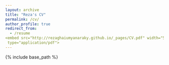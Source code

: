 ```yaml
---
layout: archive
title: "Reza's CV"
permalink: /cv/
author_profile: true
redirect_from:
  - /resume
<embed src="http://rezaghaiumyanaraky.github.io/_pages/CV.pdf" width="500" height="375" 
 type="application/pdf">
---
```


{% include base_path %}

